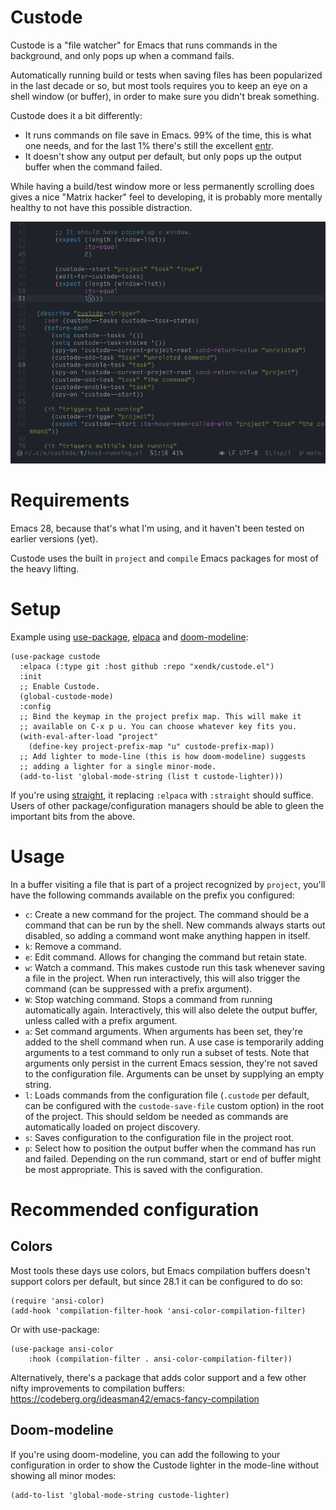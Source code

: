 # Custode

Custode is a "file watcher" for Emacs that runs commands in the
background, and only pops up when a command fails.

Automatically running build or tests when saving files has been
popularized in the last decade or so, but most tools requires you to
keep an eye on a shell window (or buffer), in order to make sure you
didn't break something.

Custode does it a bit differently:
* It runs commands on file save in Emacs. 99% of the time, this is
  what one needs, and for the last 1% there's still the excellent
  [entr](https://github.com/eradman/entr).
* It doesn't show any output per default, but only pops up the output
  buffer when the command failed.

While having a build/test window more or less permanently scrolling
does gives a nice "Matrix hacker" feel to developing, it is probably
more mentally healthy to not have this possible distraction.

![Demo](demo.gif)

# Requirements

Emacs 28, because that's what I'm using, and it haven't been tested on
earlier versions (yet).

Custode uses the built in `project` and `compile` Emacs packages for
most of the heavy lifting.

# Setup

Example using [use-package](https://github.com/jwiegley/use-package),
[elpaca](https://github.com/progfolio/elpaca) and
[doom-modeline](https://github.com/seagle0128/doom-modeline):

``` emacs-lisp
(use-package custode
  :elpaca (:type git :host github :repo "xendk/custode.el")
  :init
  ;; Enable Custode.
  (global-custode-mode)
  :config
  ;; Bind the keymap in the project prefix map. This will make it 
  ;; available on C-x p u. You can choose whatever key fits you.
  (with-eval-after-load "project"
    (define-key project-prefix-map "u" custode-prefix-map))
  ;; Add lighter to mode-line (this is how doom-modeline) suggests
  ;; adding a lighter for a single minor-mode.
  (add-to-list 'global-mode-string (list t custode-lighter)))
```

If you're using
[straight](https://github.com/radian-software/straight.el), it
replacing `:elpaca` with `:straight` should suffice. Users of other
package/configuration managers should be able to gleen the important
bits from the above.

# Usage

In a buffer visiting a file that is part of a project recognized by
`project`, you'll have the following commands available on the prefix
you configured:

* `c`: Create a new command for the project. The command should be a
  command that can be run by the shell. New commands always starts out
  disabled, so adding a command wont make anything happen in itself.
* `k`: Remove a command.
* `e`: Edit command. Allows for changing the command but retain state.
* `w`: Watch a command. This makes custode run this task whenever
  saving a file in the project. When run interactively, this will also
  trigger the command (can be suppressed with a prefix argument).
* `W`: Stop watching command. Stops a command from running
  automatically again. Interactively, this will also delete the output
  buffer, unless called with a prefix argument.
* `a`: Set command arguments. When arguments has been set, they're
  added to the shell command when run. A use case is temporarily
  adding arguments to a test command to only run a subset of tests.
  Note that arguments only persist in the current Emacs session,
  they're not saved to the configuration file. Arguments can be unset
  by supplying an empty string.
* `l`: Loads commands from the configuration file (`.custode` per
  default, can be configured with the `custode-save-file` custom
  option) in the root of the project. This should seldom be needed as
  commands are automatically loaded on project discovery.
* `s`: Saves configuration to the configuration file in the project
  root.
* `p`: Select how to position the output buffer when the command has
  run and failed. Depending on the run command, start or end of buffer
  might be most appropriate. This is saved with the configuration.


# Recommended configuration

## Colors

Most tools these days use colors, but Emacs compilation buffers
doesn't support colors per default, but since 28.1 it can be
configured to do so:

``` emacs-lisp
(require 'ansi-color)
(add-hook 'compilation-filter-hook 'ansi-color-compilation-filter)
```

Or with use-package:

``` emacs-lisp
(use-package ansi-color
    :hook (compilation-filter . ansi-color-compilation-filter)) 
```

Alternatively, there's a package that adds color support and a few
other nifty improvements to compilation buffers:
https://codeberg.org/ideasman42/emacs-fancy-compilation

## Doom-modeline

If you're using doom-modeline, you can add the following to your
configuration in order to show the Custode lighter in the mode-line
without showing all minor modes:

``` emacs-lisp
(add-to-list 'global-mode-string custode-lighter)
```

